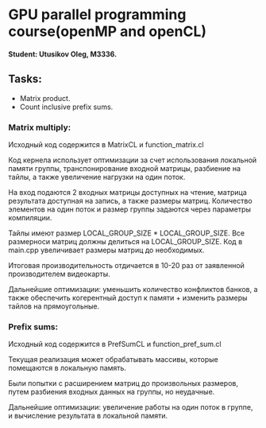 # GPU parallel programming course(openMP and openCL)
#### Student: Utusikov Oleg, M3336.

## Tasks:
- Matrix product.
- Count inclusive prefix sums.

### Matrix multiply:
Исходный код содержится в MatrixCL и function_matrix.cl

Код кернела использует оптимизации за счет использования локальной памяти группы,
транспонирование входной матрицы, разбиение на тайлы, а также увеличение нагрузки на один поток.

На вход подаются 2 входных матрицы доступных на чтение, матрица результата доступная на запись, а также размеры матриц.
Количество элементов на один поток и размер группы задаются через параметры компиляции.

Тайлы имеют размер LOCAL_GROUP_SIZE * LOCAL_GROUP_SIZE.
Все размерноси матриц должны делиться на LOCAL_GROUP_SIZE. Код в main.cpp увеличивает размеры матриц до необходимых.

Итоговая производительность отдичается в 10-20 раз от заявленной производителем видеокарты.

Дальнейшие оптимизации: уменьшить количество конфликтов банков, а также обеспечить когерентный доступ к памяти + изменить размеры тайлов на прямоугольные.
### Prefix sums:
Исходный код содержится в PrefSumCL и function_pref_sum.cl

Текущая реализация может обрабатывать массивы, которые помещаются в локальную память.

Были попытки с расширением матриц до произвольных размеров, путем разбиения входных данных на группы, но неудачные.

Дальнейшие оптимизации: увеличение работы на один поток в группе, и вычисление результата в локальной памяти.

